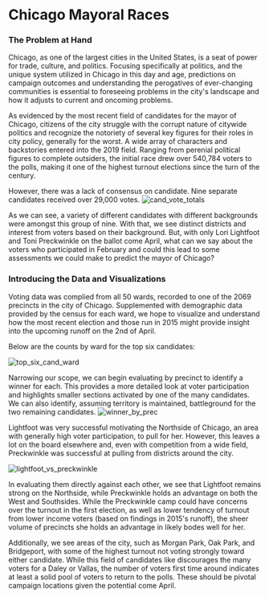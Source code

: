# Chicago Mayoral Races

### The Problem at Hand
Chicago, as one of the largest cities in the United States, is a seat of power for trade, culture, and politics. Focusing specifically at politics, and the unique system utilized in Chicago in this day and age, predictions on campaign outcomes and understanding the perogatives of ever-changing communities is essential to foreseeing problems in the city's landscape and how it adjusts to current and oncoming problems.

As evidenced by the most recent field of candidates for the mayor of Chicago, citizens of the city struggle with the corrupt nature of citywide politics and recognize the notoriety of several key figures for their roles in city policy, generally for the worst. A wide array of characters and backstories entered into the 2019 field. Ranging from perenial political figures to complete outsiders, the initial race drew over 540,784 voters to the polls, making it one of the highest turnout elections since the turn of the century.

However, there was a lack of consensus on candidate. Nine separate candidates received over 29,000 votes.
![cand_vote_totals](https://user-images.githubusercontent.com/40553610/54718854-e17c2100-4b31-11e9-9f85-ebfe67eb3156.jpeg)

As we can see, a variety of different candidates with different backgrounds were amongst this group of nine. With that, we see distinct districts and interest from voters based on their background. But, with only Lori Lightfoot and Toni Preckwinkle on the ballot come April, what can we say about the voters who participated in February and could this lead to some assessments we could make to predict the mayor of Chicago?

### Introducing the Data and Visualizations
Voting data was complied from all 50 wards, recorded to one of the 2069 precincts in the city of Chicago. Supplemented with demographic data provided by the census for each ward, we hope to visualize and understand how the most recent election and those run in 2015 might provide insight into the upcoming runoff on the 2nd of April.

Below are the counts by ward for the top six candidates:

![top_six_cand_ward](https://user-images.githubusercontent.com/40553610/54720637-49346b00-4b36-11e9-92c5-c475137d17a2.jpeg)

Narrowing our scope, we can begin evaluating by precinct to identify a winner for each. This provides a more detailed look at voter participation and highlights smaller sections activated by one of the many candidates. We can also identify, assuming territory is maintained, battleground for the two remaining candidates.
![winner_by_prec](https://user-images.githubusercontent.com/40553610/54719537-8d723c00-4b33-11e9-9f05-14a2db680ee4.jpeg)

Lightfoot was very successful motivating the Northside of Chicago, an area with generally high voter participation, to pull for her. However, this leaves a lot on the board elsewhere and, even with competition from a wide field, Preckwinkle was successful at pulling from districts around the city.

![lightfoot_vs_preckwinkle](https://user-images.githubusercontent.com/40553610/54719994-a4655e00-4b34-11e9-98c7-3c5c935fdc16.jpeg)

In evaluating them directly against each other, we see that Lightfoot remains strong on the Northside, while Preckwinkle holds an advantage on both the West and Southsides. While the Preckwinkle camp could have concerns over the turnout in the first election, as well as lower tendency of turnout from lower income voters (based on findings in 2015's runoff), the sheer volume of precincts she holds an advantage in likely bodes well for her. 

Additionally, we see areas of the city, such as Morgan Park, Oak Park, and Bridgeport, with some of the highest turnout not voting strongly toward either candidate. While this field of candidates like discourages the many voters for a Daley or Vallas, the number of voters first time around indicates at least a solid pool of voters to return to the polls. These should be pivotal campaign locations given the potential come April.
